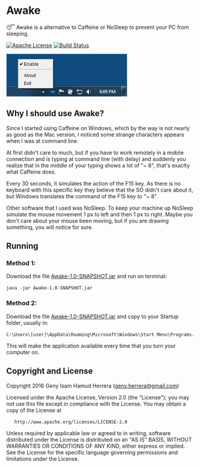 # Awake #

:sleeping: Awake is a alternative to Caffeine or NoSleep to prevent your PC from sleeping.

[![Apache License](http://img.shields.io/badge/license-ASL-blue.svg)](https://github.com/genyherrera/Awake/blob/master/LICENSE)
[![Build Status](https://travis-ci.org/genyherrera/Awake.svg)](https://travis-ci.org/genyherrera/Awake)

![Screenshots](scr1.png)

## Why I should use Awake? ##

Since I started using Caffeine on Windows, which by the way is not nearly as good as the Mac version, I noticed some strange characters appears when I was at command line.

At first didn't care to much, but if you have to work remotely in a mobile connection and is typing at command line (with delay) and suddenly you realize that in the middle of your typing shows a lot of "~ 8", that's exaclty what Caffeine does.

Every 30 seconds, it simulates the action of the F15 key. As there is no keyboard with this specific key they believe that the SO didn't care about it, but Windows translates the command of the F15 key to "~ 8".

Other software that I used was NoSleep. To keep your machine up NoSleep simulate the mouse movement 1 px to left and then 1 px to right.
Maybe you don't care about your mouse been moving, but if you are drawing something, you will notice for sure.

## Running ##

### Method 1: ###
Download the file [Awake-1.0-SNAPSHOT.jar](https://github.com/genyherrera/Awake/blob/master/Awake-1.0-SNAPSHOT.jar) and run on terminal: 

````
java -jar Awake-1.0-SNAPSHOT.jar
````

### Method 2: ###
Download the file [Awake-1.0-SNAPSHOT.jar](https://github.com/genyherrera/Awake/blob/master/Awake-1.0-SNAPSHOT.jar) and copy to your Startup folder, usually in: 

````
C:\Users\[user]\AppData\Roaming\Microsoft\Windows\Start Menu\Programs.
````

This will make the application available every time that you turn your computer on. 

## Copyright and License ##

Copyright 2016 Geny Isam Hamud Herrera (geny.herrera@gmail.com)

   Licensed under the Apache License, Version 2.0 (the "License");
   you may not use this file except in compliance with the License.
   You may obtain a copy of the License at

       http://www.apache.org/licenses/LICENSE-2.0

   Unless required by applicable law or agreed to in writing, software
   distributed under the License is distributed on an "AS IS" BASIS,
   WITHOUT WARRANTIES OR CONDITIONS OF ANY KIND, either express or implied.
   See the License for the specific language governing permissions and
   limitations under the License.
